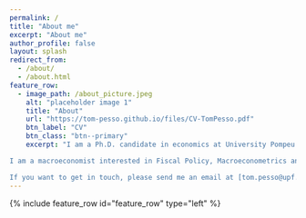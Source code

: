 ```yaml
---
permalink: /
title: "About me"
excerpt: "About me"
author_profile: false
layout: splash
redirect_from: 
  - /about/
  - /about.html
feature_row:
  - image_path: /about_picture.jpeg
    alt: "placeholder image 1"
    title: "About"
    url: "https://tom-pesso.github.io/files/CV-TomPesso.pdf"
    btn_label: "CV"
    btn_class: "btn--primary"
    excerpt: "I am a Ph.D. candidate in economics at University Pompeu Fabra in Barcelona, Spain. <br/> <br/>

I am a macroeconomist interested in Fiscal Policy, Macroeconometrics and more generally Macroeconomic Policy Evaluation. <br/> <br/>

If you want to get in touch, please send me an email at [tom.pesso@upf.edu](mailto:tom.pesso@upf.edu)."
---
```


{% include feature_row id="feature_row" type="left" %}

<!-- --------------------------------- -->
<!------- ARCHIVE OF CODES -------------->
<!-- --------------------------------- -->

<!-- ![image-left](/images/jacket_no_smile_changed3.jpg){: .align-left} 

# &emsp; About
<br/> <br/>
&emsp; I am a Ph.D. candidate in economics at University Pompeu Fabra in Barcelona, Spain. <br/> 

&emsp; I am an macroeconomist interested in Fiscal Policy, Macroeconometrics and more generally Macroeconomic Policy Evaluation. <br/> 

&emsp; If you want to get in touch, please send me an email at [tom.pesso@upf.edu](mailto:tom.pesso@upf.edu).

&emsp; [CV](#link){: .btn .btn--primary} -->
